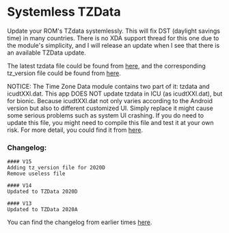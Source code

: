 # Systemless TZData

Update your ROM's TZdata systemlessly. This will fix DST (daylight savings time) in many countries. There is no XDA support thread for this one due to the module's simplicity, and I will release an update when I see that there is an available TZData update.

The latest tzdata file could be found from [here](https://android.googlesource.com/platform/system/timezone/+/refs/heads/master/output_data/iana/), and the corresponding tz_version file could be found from [here](https://android.googlesource.com/platform/system/timezone/+/refs/heads/master/output_data/version/).

NOTICE:
The Time Zone Data module contains two part of it: tzdata and icudtXXl.dat.
This app DOES NOT update tzdata in ICU (as icudtXXl.dat),  but for bionic.
Because icudtXXl.dat not only varies according to the Android version but also to different customized UI.
Simply replace it might cause some serious problems such as system UI crashing. 
If you do need to update this file, you might need to compile this file and test it at your own risk.
For more detail, you could find it from [here](https://source.android.com/devices/tech/config/timezone-rules).



### Changelog:
```
#### V15
Adding tz_version file for 2020D
Remove useless file

#### V14
Updated to TZData 2020D

#### V13
Updated to TZData 2020A
```
You can find the changelog from earlier times [here](https://github.com/Magisk-Modules-Repo/Systemless_TZData/commits/master/README.md).
